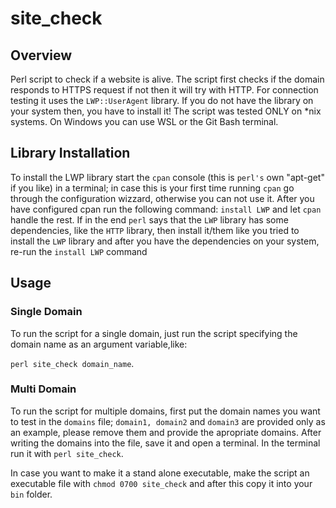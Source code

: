 # site_check

## Overview
Perl script to check if a website is alive. The script first checks if the domain responds to HTTPS request
if not then it will try with HTTP. For connection testing it uses the `LWP::UserAgent` library. If you do not have
the library on your system then, you have to install it!
The script was tested ONLY on *nix systems. On Windows you can use WSL or the Git Bash terminal.

## Library Installation
To install the LWP library start the `cpan` console (this is `perl's` own "apt-get" if you like) in a terminal; in
case this is your first time running `cpan` go through the configuration wizzard, otherwise you can not use it.
After you have configured cpan run the following command: `install LWP` and let `cpan` handle the rest. If in the end
`perl` says that the `LWP` library has some dependencies, like the `HTTP` library, then install it/them like you tried
to install the `LWP` library and after you have the dependencies on your system, re-run the `install LWP` command

## Usage
### Single Domain
To run the script for a single domain, just run the script specifying the domain name as an argument variable,like:

`perl site_check domain_name`.

### Multi Domain
To run the script for multiple domains, first put the domain names you want to test in the `domains` file; `domain1, domain2` and
`domain3` are provided only as an example, please remove them and provide the apropriate domains.
After writing the domains into the file, save it and open a terminal. In the terminal run it with
`perl site_check`.

In case you want to make it a stand alone executable, make the script an executable file with
`chmod 0700 site_check` and after this copy it into your `bin` folder.
